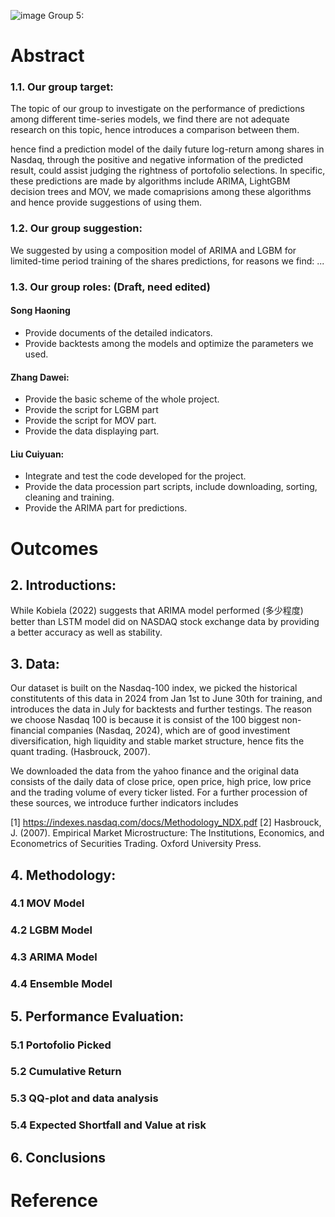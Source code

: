 ![image](https://github.com/user-attachments/assets/2f1938cb-7ab2-40cb-84ed-26163bb79f2a)
Group 5:
# Abstract
### 1.1. Our group target:
The topic of our group to investigate on the performance of predictions among different time-series models, we find there are not adequate research on this topic, hence introduces a comparison between them.

hence find a prediction model of the daily future log-return among shares in Nasdaq, through the positive and negative information of the predicted result, could assist judging the rightness of portofolio selections. In specific, these predictions are made by algorithms include ARIMA, LightGBM decision trees and MOV, we made comaprisions among these algorithms and hence provide suggestions of using them.

### 1.2. Our group suggestion:
We suggested by using a composition model of ARIMA and LGBM for limited-time period training of the shares predictions, for reasons we find: ...


### 1.3. Our group roles: (Draft, need edited)
#### Song Haoning
- Provide documents of the detailed indicators.
- Provide backtests among the models and optimize the parameters we used.

#### Zhang Dawei:
- Provide the basic scheme of the whole project.
- Provide the script for LGBM part
- Provide the script for MOV part.
- Provide the data displaying part.

#### Liu Cuiyuan:
- Integrate and test the code developed for the project.
- Provide the data procession part scripts, include downloading, sorting, cleaning and training.
- Provide the ARIMA part for predictions.

# Outcomes
## 2. Introductions:
While Kobiela (2022) suggests that ARIMA model performed (多少程度) better than LSTM model did on NASDAQ stock exchange data by providing a better accuracy as well as stability.

## 3. Data:
Our dataset is built on the Nasdaq-100 index, we picked the historical constitutents of this data in 2024 from Jan 1st to June 30th for training, and introduces the data in July for backtests and further testings. The reason we choose Nasdaq 100 is because it is consist of the 100 biggest non-financial companies (Nasdaq, 2024), which are of good investiment diversification, high liquidity and stable market structure, hence fits the quant trading. (Hasbrouck, 2007). 

We downloaded the data from the yahoo finance and the original data consists of the daily data of close price, open price, high price, low price and the trading volume of every ticker listed. For a further procession of these sources, we introduce further indicators includes

[1] https://indexes.nasdaq.com/docs/Methodology_NDX.pdf
[2] Hasbrouck, J. (2007). Empirical Market Microstructure: The Institutions, Economics, and Econometrics of Securities Trading. Oxford University Press.
## 4. Methodology:
### 4.1 MOV Model

### 4.2 LGBM Model

### 4.3 ARIMA Model

### 4.4 Ensemble Model

## 5. Performance Evaluation:
### 5.1 Portofolio Picked

### 5.2 Cumulative Return

### 5.3 QQ-plot and data analysis

### 5.4 Expected Shortfall and Value at risk

## 6. Conclusions


# Reference

  
